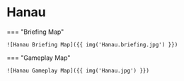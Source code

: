 # Hanau

=== "Briefing Map"

    ![Hanau Briefing Map]({{ img('Hanau.briefing.jpg') }})

=== "Gameplay Map"

    ![Hanau Gameplay Map]({{ img('Hanau.jpg') }})
